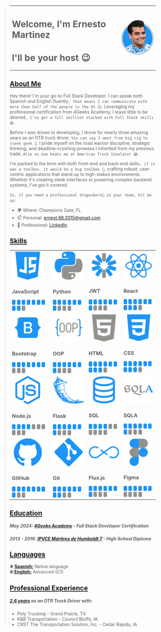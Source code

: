 
><table>
  <tbody>
    <tr>
      <td>
        <h1>Welcome, I'm Ernesto Martinez</h1>
        <h1>I'll be your host 😉</h1>
      </td>
      <td>
      <img src="ErnestoMartinez.png" alt="Portrait image">
      </td>
    </tr>
  </tbody>
</table>

## [About Me](#)
Hey there! I'm your go-to Full Stack Developer. I can speak both Spanish and English fluently`, that means I can communicate with more than half of the people in the US 😉`. Leveraging my professional certification from 4Geeks Academy, I leave little to be desired`, I’ve got a full skillset stacked with Full Stack skills 😁`.

Before I was driven to developing, I drove for nearly three amazing years as an OTR truck driver. `You can say I went from big rig to sleek geek 🤔`. I pride myself on the road warrior discipline, strategic thinking, and deadline-crushing prowess I inherited from my previous trade. `Also no one beats me at American Truck Simulator 😂`.

I'm packed to the brim with both front-end and back-end skills`, if it was a toolbox, it would be a big toolbox 🧰`, crafting robust, user-centric applications that stand up to high-stakes environments. Whether it's creating sleek interfaces or powering complex backend systems, I've got it covered.

`So, if you need a professional dragonborn🐉 in your team, hit me up:`

- 🌍 Where: Champions Gate, FL
- 📫 Personal: [ernest.98.2015@gmail.com](mailto:ernest.98.2015@gmail.com)
- 🔗 Professional: [LinkedIn](https://www.linkedin.com/in/ernesto-martinez-f)

## [Skills](#)
<table>
  <tbody>
    <tr>
      <td>
          <img src="icons/JavaScript.png">
          <h3>JavaScript</h3>
          <img src="Score.png" alt="Score sq">
          <img src="Score.png" alt="Score sq">
          <img src="Score.png" alt="Score sq">
          <img src="Score.png" alt="Score sq">
          <img src="Score.png" alt="Score sq">
          <img src="Score.png" alt="Score sq">
          <img src="Score.png" alt="Score sq">
          <img src="Score.png" alt="Score sq">
          <img src="Score.png" alt="Score sq">
          <img src="NoScore.png" alt="Score sq">
      </td>
      <td>
          <img src="icons/Python.png">
          <h3>Python</h3>
          <img src="Score.png" alt="Score sq">
          <img src="Score.png" alt="Score sq">
          <img src="Score.png" alt="Score sq">
          <img src="Score.png" alt="Score sq">
          <img src="Score.png" alt="Score sq">
          <img src="Score.png" alt="Score sq">
          <img src="Score.png" alt="Score sq">
          <img src="NoScore.png" alt="Score sq">
          <img src="NoScore.png" alt="Score sq">
          <img src="NoScore.png" alt="Score sq">
      </td>
      <td>
          <img src="icons/JWT.png">
          <h3>JWT</h3>
          <img src="Score.png" alt="Score sq">
          <img src="Score.png" alt="Score sq">
          <img src="Score.png" alt="Score sq">
          <img src="Score.png" alt="Score sq">
          <img src="Score.png" alt="Score sq">
          <img src="Score.png" alt="Score sq">
          <img src="Score.png" alt="Score sq">
          <img src="NoScore.png" alt="Score sq">
          <img src="NoScore.png" alt="Score sq">
          <img src="NoScore.png" alt="Score sq">
      </td>
      <td>
          <img src="icons/React.png">
          <h3>React</h3>
          <img src="Score.png" alt="Score sq">
          <img src="Score.png" alt="Score sq">
          <img src="Score.png" alt="Score sq">
          <img src="Score.png" alt="Score sq">
          <img src="Score.png" alt="Score sq">
          <img src="Score.png" alt="Score sq">
          <img src="Score.png" alt="Score sq">
          <img src="Score.png" alt="Score sq">
          <img src="Score.png" alt="Score sq">
          <img src="NoScore.png" alt="Score sq">
      </td>
    </tr>
    <tr>
      <td>
          <img src="icons/Bootstrap.png">
          <h3>Bootstrap</h3>
          <img src="Score.png" alt="Score sq">
          <img src="Score.png" alt="Score sq">
          <img src="Score.png" alt="Score sq">
          <img src="Score.png" alt="Score sq">
          <img src="Score.png" alt="Score sq">
          <img src="Score.png" alt="Score sq">
          <img src="Score.png" alt="Score sq">
          <img src="NoScore.png" alt="Score sq">
          <img src="NoScore.png" alt="Score sq">
          <img src="NoScore.png" alt="Score sq">
      </td>
      <td>
          <img src="icons/OOP.png">
          <h3>OOP</h3>
          <img src="Score.png" alt="Score sq">
          <img src="Score.png" alt="Score sq">
          <img src="Score.png" alt="Score sq">
          <img src="Score.png" alt="Score sq">
          <img src="Score.png" alt="Score sq">
          <img src="Score.png" alt="Score sq">
          <img src="Score.png" alt="Score sq">
          <img src="NoScore.png" alt="Score sq">
          <img src="NoScore.png" alt="Score sq">
          <img src="NoScore.png" alt="Score sq">
      </td>
      <td>
          <img src="icons/HTML 5.png">
          <h3>HTML</h3>
          <img src="Score.png" alt="Score sq">
          <img src="Score.png" alt="Score sq">
          <img src="Score.png" alt="Score sq">
          <img src="Score.png" alt="Score sq">
          <img src="Score.png" alt="Score sq">
          <img src="Score.png" alt="Score sq">
          <img src="Score.png" alt="Score sq">
          <img src="Score.png" alt="Score sq">
          <img src="Score.png" alt="Score sq">
          <img src="NoScore.png" alt="Score sq">
      </td>
      <td>
          <img src="icons/CSS.png">
          <h3>CSS</h3>
          <img src="Score.png" alt="Score sq">
          <img src="Score.png" alt="Score sq">
          <img src="Score.png" alt="Score sq">
          <img src="Score.png" alt="Score sq">
          <img src="Score.png" alt="Score sq">
          <img src="Score.png" alt="Score sq">
          <img src="Score.png" alt="Score sq">
          <img src="Score.png" alt="Score sq">
          <img src="Score.png" alt="Score sq">
          <img src="NoScore.png" alt="Score sq">
      </td>
    </tr>
    <tr>
      <td>
          <img src="icons/Node.png">
          <h3>Node.js</h3>
          <img src="Score.png" alt="Score sq">
          <img src="Score.png" alt="Score sq">
          <img src="Score.png" alt="Score sq">
          <img src="Score.png" alt="Score sq">
          <img src="NoScore.png" alt="Score sq">
          <img src="NoScore.png" alt="Score sq">
          <img src="NoScore.png" alt="Score sq">
          <img src="NoScore.png" alt="Score sq">
          <img src="NoScore.png" alt="Score sq">
          <img src="NoScore.png" alt="Score sq">
      </td>
      <td>
          <img src="icons/Flask.png">
          <h3>Flask</h3>
          <img src="Score.png" alt="Score sq">
          <img src="Score.png" alt="Score sq">
          <img src="Score.png" alt="Score sq">
          <img src="Score.png" alt="Score sq">
          <img src="Score.png" alt="Score sq">
          <img src="Score.png" alt="Score sq">
          <img src="Score.png" alt="Score sq">
          <img src="NoScore.png" alt="Score sq">
          <img src="NoScore.png" alt="Score sq">
          <img src="NoScore.png" alt="Score sq">
      </td>
      <td>
          <img src="icons/SQL.png">
          <h3>SQL</h3>
          <img src="Score.png" alt="Score sq">
          <img src="Score.png" alt="Score sq">
          <img src="Score.png" alt="Score sq">
          <img src="Score.png" alt="Score sq">
          <img src="NoScore.png" alt="Score sq">
          <img src="NoScore.png" alt="Score sq">
          <img src="NoScore.png" alt="Score sq">
          <img src="NoScore.png" alt="Score sq">
          <img src="NoScore.png" alt="Score sq">
          <img src="NoScore.png" alt="Score sq">
      </td>
      <td>
          <img src="icons/SQLA.png">
          <h3>SQLA</h3>
          <img src="Score.png" alt="Score sq">
          <img src="Score.png" alt="Score sq">
          <img src="Score.png" alt="Score sq">
          <img src="Score.png" alt="Score sq">
          <img src="Score.png" alt="Score sq">
          <img src="Score.png" alt="Score sq">
          <img src="Score.png" alt="Score sq">
          <img src="NoScore.png" alt="Score sq">
          <img src="NoScore.png" alt="Score sq">
          <img src="NoScore.png" alt="Score sq">
      </td>
    </tr>
    <tr>
      <td>
          <img src="icons/GitHub.png">
          <h3>GitHub</h3>
          <img src="Score.png" alt="Score sq">
          <img src="Score.png" alt="Score sq">
          <img src="Score.png" alt="Score sq">
          <img src="Score.png" alt="Score sq">
          <img src="Score.png" alt="Score sq">
          <img src="Score.png" alt="Score sq">
          <img src="Score.png" alt="Score sq">
          <img src="Score.png" alt="Score sq">
          <img src="NoScore.png" alt="Score sq">
          <img src="NoScore.png" alt="Score sq">
      </td>
      <td>
          <img src="icons/Git.png">
          <h3>Git</h3>
          <img src="Score.png" alt="Score sq">
          <img src="Score.png" alt="Score sq">
          <img src="Score.png" alt="Score sq">
          <img src="Score.png" alt="Score sq">
          <img src="Score.png" alt="Score sq">
          <img src="Score.png" alt="Score sq">
          <img src="Score.png" alt="Score sq">
          <img src="Score.png" alt="Score sq">
          <img src="NoScore.png" alt="Score sq">
          <img src="NoScore.png" alt="Score sq">
      </td>
      <td>
          <img src="icons/Flux.png">
          <h3>Flux.js</h3>
          <img src="Score.png" alt="Score sq">
          <img src="Score.png" alt="Score sq">
          <img src="Score.png" alt="Score sq">
          <img src="Score.png" alt="Score sq">
          <img src="Score.png" alt="Score sq">
          <img src="Score.png" alt="Score sq">
          <img src="Score.png" alt="Score sq">
          <img src="NoScore.png" alt="Score sq">
          <img src="NoScore.png" alt="Score sq">
          <img src="NoScore.png" alt="Score sq">
      </td>
      <td>
          <img src="icons/Figma.png">
          <h3>Figma</h3>
          <img src="Score.png" alt="Score sq">
          <img src="Score.png" alt="Score sq">
          <img src="Score.png" alt="Score sq">
          <img src="Score.png" alt="Score sq">
          <img src="Score.png" alt="Score sq">
          <img src="Score.png" alt="Score sq">
          <img src="NoScore.png" alt="Score sq">
          <img src="NoScore.png" alt="Score sq">
          <img src="NoScore.png" alt="Score sq">
          <img src="NoScore.png" alt="Score sq">
      </td>
    </tr>
  </tbody>
</table>

## [Education](#)
##### **May 2024:** [4Geeks Academy](https://4geeksacademy.com/) - Full Stack Developer Certification
##### **2013 - 2016:** [IPVCE Mártires de Humboldt 7](#) - High School Diploma

## [Languages](#)
**❥ [Spanish:](#)** Native language  
**⦿ [English:](#)** Advanced (C1)

## [Professional Experience](#)
 ##### [**2.6 years**](#) as an OTR Truck Driver with:
- Poly Trucking - Grand Prairie, TX
- K&B Transportation - Council Bluffs, IA
- CRST The Transportation Solution, Inc. - Cedar Rapids, IA
